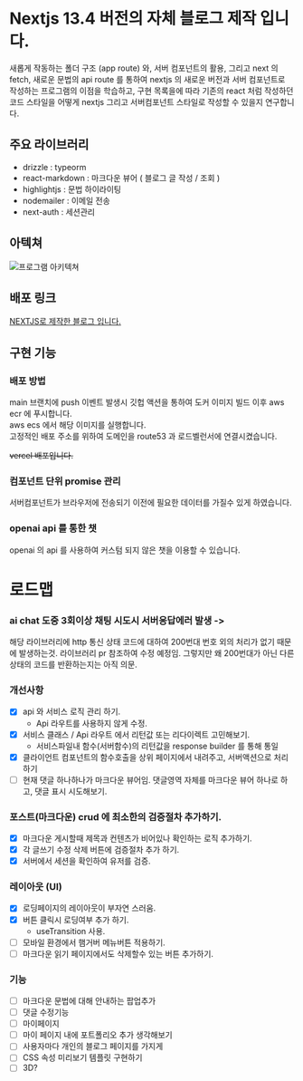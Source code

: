 # Nextjs 13.4 버전의 자체 블로그 제작 입니다.

새롭게 작동하는 폴더 구조 (app route) 와, 서버 컴포넌트의 활용, 그리고 next 의 fetch, 새로운 문법의 api route 를 통하여 nextjs 의 새로운 버전과 서버 컴포넌트로 작성하는 프로그램의 이점을 학습하고, 구현 목록을에 따라 기존의 react 처럼 작성하던 코드 스타일을 어떻게 nextjs 그리고 서버컴포넌트 스타일로 작성할 수 있을지 연구합니다.

## 주요 라이브러리

- drizzle : typeorm
- react-markdown : 마크다운 뷰어 ( 블로그 글 작성 / 조회 )
- highlightjs : 문법 하이라이팅
- nodemailer : 이메일 전송
- next-auth : 세션관리

## 아텍쳐

![프로그램 아키텍쳐](https://my--blog.s3.ap-northeast-2.amazonaws.com/%EC%95%84%ED%82%A4%ED%85%8D%EC%B3%90.png '아키텍쳐')

## 배포 링크

[ NEXTJS로 제작한 블로그 입니다. ](https://frontrecipe.com)

## 구현 기능

### 배포 방법

main 브랜치에 push 이벤트 발생시 깃헙 액션을 통하여 도커 이미지 빌드 이후 aws ecr 에 푸시합니다.  
aws ecs 에서 해당 이미지를 실행합니다.  
고정적인 배포 주소를 위하여 도메인을 route53 과 로드벨런서에 연결시켰습니다.

~~vercel 배포입니다.~~

### 컴포넌트 단위 promise 관리

서버컴포넌트가 브라우저에 전송되기 이전에 필요한 데이터를 가질수 있게 하였습니다.

### openai api 를 통한 챗

openai 의 api 를 사용하여 커스텀 되지 않은 챗을 이용할 수 있습니다.

# 로드맵

### ai chat 도중 3회이상 채팅 시도시 서버응답에러 발생 ->

해당 라이브러리에 http 통신 상태 코드에 대하여 200번대 번호 외의 처리가 없기 때문에 발생하는것.
라이브러리 pr 참조하여 수정 예정임. 그렇지만 왜 200번대가 아닌 다른상태의 코드를 반환하는지는 아직 의문.

### 개선사항

- [x] api 와 서비스 로직 관리 하기.
  - Api 라우트를 사용하지 않게 수정.
- [x] 서비스 클래스 / Api 라우트 에서 리턴값 또는 리다이렉트 고민해보기.
  - 서비스파일내 함수(서버함수)의 리턴값을 response builder 를 통해 통일
- [x] 클라이언트 컴포넌트의 함수호출을 상위 페이지에서 내려주고, 서버액션으로 처리하기
- [ ] 현재 댓글 하나하나가 마크다운 뷰어임. 댓글영역 자체를 마크다운 뷰어 하나로 하고, 댓글 표시 시도해보기.

### 포스트(마크다운) crud 에 최소한의 검증절차 추가하기.

- [x] 마크다운 게시할때 제목과 컨텐츠가 비어있나 확인하는 로직 추가하기.
- [x] 각 글쓰기 수정 삭제 버튼에 검증절차 추가 하기.
- [x] 서버에서 세션을 확인하여 유저를 검증.

### 레이아웃 (UI)

- [x] 로딩페이지의 레이아웃이 부자연 스러움.
- [x] 버튼 클릭시 로딩여부 추가 하기.
  - useTransition 사용.
- [ ] 모바일 환경에서 햄거버 메뉴버튼 적용하기.
- [ ] 마크다운 읽기 페이지에서도 삭제할수 있는 버튼 추가하기.

### 기능

- [ ] 마크다운 문법에 대해 안내하는 팝업추가
- [ ] 댓글 수정기능
- [ ] 마이페이지
- [ ] 마이 페이지 내에 포트폴리오 추가 생각해보기
- [ ] 사용자마다 개인의 블로그 페이지를 가지게
- [ ] CSS 속성 미리보기 템플릿 구현하기
- [ ] 3D?
